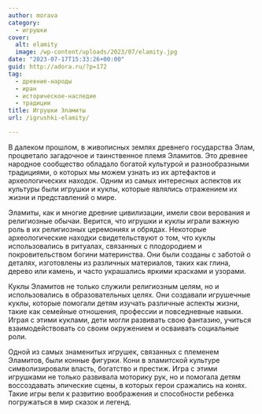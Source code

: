 ```yaml
---
author: morava
category:
  - игрушки
cover:
  alt: elamity
  image: /wp-content/uploads/2023/07/elamity.jpg
date: "2023-07-17T15:33:26+00:00"
guid: http://adora.ru/?p=172
tag:
  - древние-народы
  - иран
  - историческое-наследие
  - традиции
title: Игрушки Эламиты
url: /igrushki-elamity/

---
```

В далеком прошлом, в живописных землях древнего государства Элам, процветало загадочное и таинственное племя Эламитов. Это древнее народное сообщество обладало богатой культурой и разнообразными традициями, о которых мы можем узнать из их артефактов и археологических находок. Одним из самых интересных аспектов их культуры были игрушки и куклы, которые являлись отражением их жизни и представлений о мире.

Эламиты, как и многие древние цивилизации, имели свои верования и религиозные обычаи. Верится, что игрушки и куклы играли важную роль в их религиозных церемониях и обрядах. Некоторые археологические находки свидетельствуют о том, что куклы использовались в ритуалах, связанных с плодородием и покровительством богини материнства. Они были созданы с заботой о деталях, изготовлены из различных материалов, таких как глина, дерево или камень, и часто украшались яркими красками и узорами.

Куклы Эламитов не только служили религиозным целям, но и использовались в образовательных целях. Они создавали игрушечные куклы, которые помогали детям изучать различные аспекты жизни, такие как семейные отношения, профессии и повседневные навыки. Играя с этими куклами, дети могли развивать свою фантазию, учиться взаимодействовать со своим окружением и осваивать социальные роли.

Одной из самых знаменитых игрушек, связанных с племенем Эламитов, были конные фигурки. Кони в эламитской культуре символизировали власть, богатство и престиж. Игра с этими игрушками не только развивала моторику рук, но и помогала детям воссоздавать эпические сцены, в которых герои сражались на конях. Такие игры вели к развитию воображения и способности ребенка погружаться в мир сказок и легенд.
